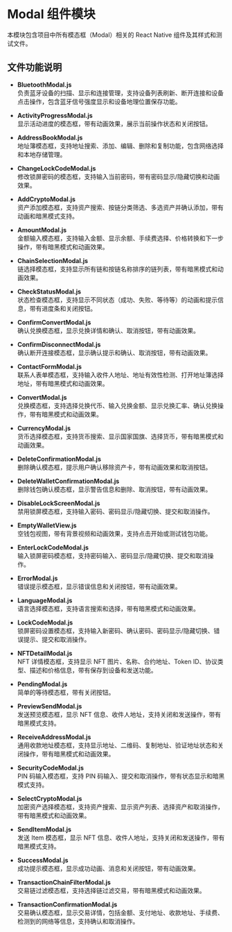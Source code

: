 # Modal 组件模块

本模块包含项目中所有模态框（Modal）相关的 React Native 组件及其样式和测试文件。

## 文件功能说明

- **BluetoothModal.js**  
  负责蓝牙设备的扫描、显示和连接管理，支持设备列表刷新、断开连接和设备点击操作，包含蓝牙信号强度显示和设备地理位置保存功能。

- **ActivityProgressModal.js**  
  显示活动进度的模态框，带有动画效果，展示当前操作状态和关闭按钮。

- **AddressBookModal.js**  
  地址簿模态框，支持地址搜索、添加、编辑、删除和复制功能，包含网络选择和本地存储管理。

- **ChangeLockCodeModal.js**  
  修改锁屏密码的模态框，支持输入当前密码，带有密码显示/隐藏切换和动画效果。

- **AddCryptoModal.js**  
  资产添加模态框，支持资产搜索、按链分类筛选、多选资产并确认添加，带有动画和暗黑模式支持。

- **AmountModal.js**  
  金额输入模态框，支持输入金额、显示余额、手续费选择、价格转换和下一步操作，带有暗黑模式和动画效果。

- **ChainSelectionModal.js**  
  链选择模态框，支持显示所有链和按链名称排序的链列表，带有暗黑模式和动画效果。

- **CheckStatusModal.js**  
  状态检查模态框，支持显示不同状态（成功、失败、等待等）的动画和提示信息，带有进度条和关闭按钮。

- **ConfirmConvertModal.js**  
  确认兑换模态框，显示兑换详情和确认、取消按钮，带有动画效果。

- **ConfirmDisconnectModal.js**  
  确认断开连接模态框，显示确认提示和确认、取消按钮，带有动画效果。

- **ContactFormModal.js**  
  联系人表单模态框，支持输入收件人地址、地址有效性检测、打开地址簿选择地址，带有暗黑模式和动画效果。

- **ConvertModal.js**  
  兑换模态框，支持选择兑换代币、输入兑换金额、显示兑换汇率、确认兑换操作，带有暗黑模式和动画效果。

- **CurrencyModal.js**  
  货币选择模态框，支持货币搜索、显示国家国旗、选择货币，带有暗黑模式和动画效果。

- **DeleteConfirmationModal.js**  
  删除确认模态框，提示用户确认移除资产卡，带有动画效果和取消按钮。

- **DeleteWalletConfirmationModal.js**  
  删除钱包确认模态框，显示警告信息和删除、取消按钮，带有动画效果。

- **DisableLockScreenModal.js**  
  禁用锁屏模态框，支持输入密码、密码显示/隐藏切换、提交和取消操作。

- **EmptyWalletView.js**  
  空钱包视图，带有背景视频和动画效果，支持点击开始或测试钱包功能。

- **EnterLockCodeModal.js**  
  输入锁屏密码模态框，支持密码输入、密码显示/隐藏切换、提交和取消操作。

- **ErrorModal.js**  
  错误提示模态框，显示错误信息和关闭按钮，带有动画效果。

- **LanguageModal.js**  
  语言选择模态框，支持语言搜索和选择，带有暗黑模式和动画效果。

- **LockCodeModal.js**  
  锁屏密码设置模态框，支持输入新密码、确认密码、密码显示/隐藏切换、错误提示、提交和取消操作。

- **NFTDetailModal.js**  
  NFT 详情模态框，支持显示 NFT 图片、名称、合约地址、Token ID、协议类型、描述和价格信息，带有保存到设备和发送功能。

- **PendingModal.js**  
  简单的等待模态框，带有关闭按钮。

- **PreviewSendModal.js**  
  发送预览模态框，显示 NFT 信息、收件人地址，支持关闭和发送操作，带有暗黑模式支持。

- **ReceiveAddressModal.js**  
  通用收款地址模态框，支持显示地址、二维码、复制地址、验证地址状态和关闭操作，带有暗黑模式和动画效果。

- **SecurityCodeModal.js**  
  PIN 码输入模态框，支持 PIN 码输入、提交和取消操作，带有状态显示和暗黑模式支持。

- **SelectCryptoModal.js**  
  加密资产选择模态框，支持资产搜索、显示资产列表、选择资产和取消操作，带有暗黑模式和动画效果。

- **SendItemModal.js**  
  发送 Item 模态框，显示 NFT 信息、收件人地址，支持关闭和发送操作，带有暗黑模式支持。

- **SuccessModal.js**  
  成功提示模态框，显示成功动画、消息和关闭按钮，带有动画效果。

- **TransactionChainFilterModal.js**  
  交易链过滤模态框，支持选择链过滤交易，带有暗黑模式和动画效果。

- **TransactionConfirmationModal.js**  
  交易确认模态框，显示交易详情，包括金额、支付地址、收款地址、手续费、检测到的网络等信息，支持确认和取消操作。
